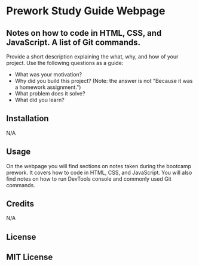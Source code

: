 # Prework Study Guide Webpage

## Notes on how to code in HTML, CSS, and JavaScript. A list of Git commands.

Provide a short description explaining the what, why, and how of your project. Use the following questions as a guide:

- What was your motivation?
- Why did you build this project? (Note: the answer is not "Because it was a homework assignment.")
- What problem does it solve?
- What did you learn?


## Installation

N/A

## Usage

On the webpage you will find sections on notes taken during the bootcamp prework. It covers how to code in HTML, CSS, and JavaScript. You will also find notes on how to run DevTools console and commonly used Git commands.

## Credits

N/A

## License

MIT License
---

